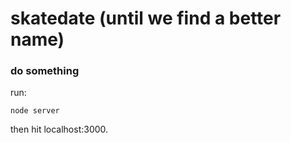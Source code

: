 # skatedate (until we find a better name)

### do something
run:

    node server

then hit localhost:3000.

